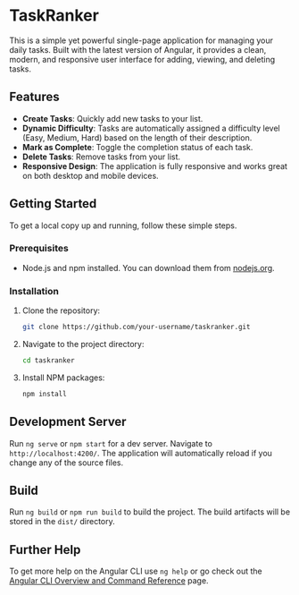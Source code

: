 # TaskRanker

This is a simple yet powerful single-page application for managing your daily tasks. Built with the latest version of Angular, it provides a clean, modern, and responsive user interface for adding, viewing, and deleting tasks.

## Features

*   **Create Tasks**: Quickly add new tasks to your list.
*   **Dynamic Difficulty**: Tasks are automatically assigned a difficulty level (Easy, Medium, Hard) based on the length of their description.
*   **Mark as Complete**: Toggle the completion status of each task.
*   **Delete Tasks**: Remove tasks from your list.
*   **Responsive Design**: The application is fully responsive and works great on both desktop and mobile devices.

## Getting Started

To get a local copy up and running, follow these simple steps.

### Prerequisites

*   Node.js and npm installed. You can download them from [nodejs.org](https://nodejs.org/).

### Installation

1.  Clone the repository:
    ```sh
    git clone https://github.com/your-username/taskranker.git
    ```
2.  Navigate to the project directory:
    ```sh
    cd taskranker
    ```
3.  Install NPM packages:
    ```sh
    npm install
    ```

## Development Server

Run `ng serve` or `npm start` for a dev server. Navigate to `http://localhost:4200/`. The application will automatically reload if you change any of the source files.

## Build

Run `ng build` or `npm run build` to build the project. The build artifacts will be stored in the `dist/` directory.

## Further Help

To get more help on the Angular CLI use `ng help` or go check out the [Angular CLI Overview and Command Reference](https://angular.dev/tools/cli) page.
